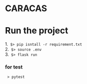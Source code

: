# CARACAS

# Run the project
1.` $> pip isntall -r requirement.txt`  
2.` $> source .env`  
3.` $> flask run`  

### for test
` > pytest`
